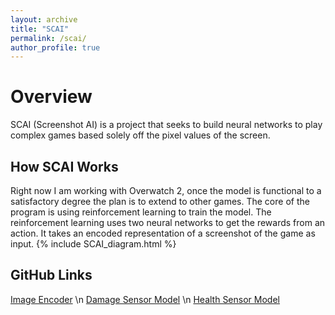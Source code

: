 ```yaml
---
layout: archive
title: "SCAI"
permalink: /scai/
author_profile: true
---
```


Overview
======
SCAI (Screenshot AI) is a project that seeks to build neural networks to play complex games based solely off the pixel values of the screen.

How SCAI Works
------
Right now I am working with Overwatch 2, once the model is functional to a satisfactory degree the plan is to extend to other games.
The core of the program is using reinforcement learning to train the model.
The reinforcement learning uses two neural networks to get the rewards from an action.
It takes an encoded representation of a screenshot of the game as input.
{% include SCAI_diagram.html %}

GitHub Links
------
[Image Encoder](https://github.com/EndeavoringOrb/SCAI/blob/main/autoencoders/autoencoder_E0.h5)  \n
[Damage Sensor Model](https://github.com/EndeavoringOrb/SCAI/blob/main/dmg_models/dmg_model35.h5)  \n
[Health Sensor Model](https://github.com/EndeavoringOrb/SCAI/blob/main/health_models/health_model105.h5)

